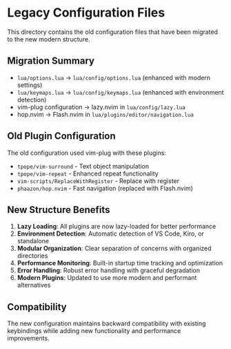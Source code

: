 # Legacy Configuration Files

This directory contains the old configuration files that have been migrated to the new modern structure.

## Migration Summary

- `lua/options.lua` → `lua/config/options.lua` (enhanced with modern settings)
- `lua/keymaps.lua` → `lua/config/keymaps.lua` (enhanced with environment detection)
- vim-plug configuration → lazy.nvim in `lua/config/lazy.lua`
- hop.nvim → Flash.nvim in `lua/plugins/editor/navigation.lua`

## Old Plugin Configuration

The old configuration used vim-plug with these plugins:
- `tpope/vim-surround` - Text object manipulation
- `tpope/vim-repeat` - Enhanced repeat functionality
- `vim-scripts/ReplaceWithRegister` - Replace with register
- `phaazon/hop.nvim` - Fast navigation (replaced with Flash.nvim)

## New Structure Benefits

1. **Lazy Loading**: All plugins are now lazy-loaded for better performance
2. **Environment Detection**: Automatic detection of VS Code, Kiro, or standalone
3. **Modular Organization**: Clear separation of concerns with organized directories
4. **Performance Monitoring**: Built-in startup time tracking and optimization
5. **Error Handling**: Robust error handling with graceful degradation
6. **Modern Plugins**: Updated to use more modern and performant alternatives

## Compatibility

The new configuration maintains backward compatibility with existing keybindings while adding new functionality and performance improvements.